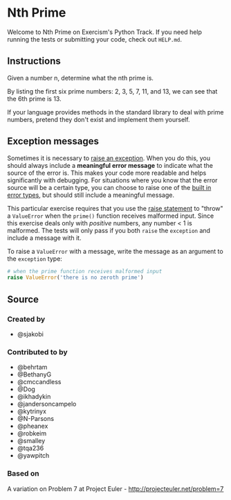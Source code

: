 # Nth Prime

Welcome to Nth Prime on Exercism's Python Track.
If you need help running the tests or submitting your code, check out `HELP.md`.

## Instructions

Given a number n, determine what the nth prime is.

By listing the first six prime numbers: 2, 3, 5, 7, 11, and 13, we can see that
the 6th prime is 13.

If your language provides methods in the standard library to deal with prime
numbers, pretend they don't exist and implement them yourself.

## Exception messages

Sometimes it is necessary to [raise an exception](https://docs.python.org/3/tutorial/errors.html#raising-exceptions). When you do this, you should always include a **meaningful error message** to indicate what the source of the error is. This makes your code more readable and helps significantly with debugging. For situations where you know that the error source will be a certain type, you can choose to raise one of the [built in error types](https://docs.python.org/3/library/exceptions.html#base-classes), but should still include a meaningful message.

This particular exercise requires that you use the [raise statement](https://docs.python.org/3/reference/simple_stmts.html#the-raise-statement) to "throw" a `ValueError` when the `prime()` function receives malformed input. Since this exercise deals only with _positive_ numbers, any number < 1 is malformed.  The tests will only pass if you both `raise` the `exception` and include a message with it.

To raise a `ValueError` with a message, write the message as an argument to the `exception` type:

```python
# when the prime function receives malformed input
raise ValueError('there is no zeroth prime')
```

## Source

### Created by

- @sjakobi

### Contributed to by

- @behrtam
- @BethanyG
- @cmccandless
- @Dog
- @ikhadykin
- @jandersoncampelo
- @kytrinyx
- @N-Parsons
- @pheanex
- @robkeim
- @smalley
- @tqa236
- @yawpitch

### Based on

A variation on Problem 7 at Project Euler - http://projecteuler.net/problem=7